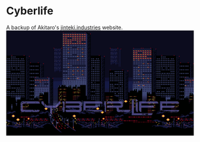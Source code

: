 # Cyberlife
A backup of Akitaro's [jinteki.industries](http://jinteki.industries/) website.
![alt text](https://github.com/Hal47/cyberlife-site/blob/master/images/banner.png)
